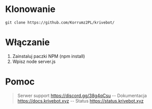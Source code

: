 # Klonowanie

```
git clone https://github.com/Korrumz2PL/krivebot/
```

# Włączanie
1. Zainstaluj paczki NPM (npm install)
2. Wpisz node server.js

# Pomoc
> Serwer support
https://discord.gg/38g4qCsu
--
> Dokumentacja
https://docs.krivebot.xyz
--
> Status
> https://status.krivebot.xyz
